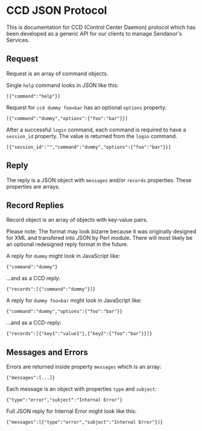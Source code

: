 
CCD JSON Protocol
=================

This is documentation for CCD (Control Center Daemon) protocol which has been 
developed as a generic API for our clients to manage Sendanor's Services.

Request
-------

Request is an array of command objects.

Single `help` command looks in JSON like this:

	[{"command":"help"}]

Request for `ccd dummy foo=bar` has an optional `options` property:

	[{"command":"dummy","options":{"foo":"bar"}}]

After a successful `login` command, each command is required to have a `session_id` property. The value is returned from the `login` command.

	[{"session_id":"","command":"dummy","options":{"foo":"bar"}}]

Reply
-----

The reply is a JSON object with `messages` and/or `records` properties. These 
properties are arrays.

Record Replies
--------------

Record object is an array of objects with key-value pairs.

Please note: The format may look bizarre because it was originally designed for 
XML and transfered into JSON by Perl module. There will most likely be an 
optional redesigned reply format in the future.

A reply for `dummy` might look in JavaScript like:

	{"command":"dummy"}

...and as a CCD reply:

	{"records":[{"command":"dummy"}]}

A reply for `dummy foo=bar` might look in JavaScript like:

	{"command":"dummy","options":{"foo":"bar"}}

...and as a CCD-reply:

	{"records":[{"key1":"value1"},{"key2":{"foo":"bar"}}]}

Messages and Errors
-------------------

Errors are returned inside property `messages` which is an array:

	{"messages":[...]}

Each message is an object with properties `type` and `subject`:

	{"type":"error","subject":"Internal Error"}

Full JSON reply for Internal Error might look like this:

	{"messages":[{"type":"error","subject":"Internal Error"}]}
